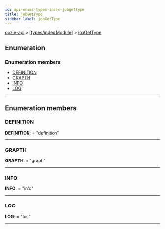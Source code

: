 ```yaml
---
id: api-enums-types-index-jobgettype
title: jobGetType
sidebar_label: jobGetType
---
```


[oozie-api](api-readme.md) > [[types/index Module]](api-modules-types-index-module.md) > [jobGetType](api-enums-types-index-jobgettype.md)

## Enumeration

### Enumeration members

* [DEFINITION](api-enums-types-index-jobgettype.md#definition)
* [GRAPTH](api-enums-types-index-jobgettype.md#grapth)
* [INFO](api-enums-types-index-jobgettype.md#info)
* [LOG](api-enums-types-index-jobgettype.md#log)

---

## Enumeration members

<a id="definition"></a>

###  DEFINITION

**DEFINITION**:  = "definition"

___
<a id="grapth"></a>

###  GRAPTH

**GRAPTH**:  = "graph"

___
<a id="info"></a>

###  INFO

**INFO**:  = "info"

___
<a id="log"></a>

###  LOG

**LOG**:  = "log"

___

